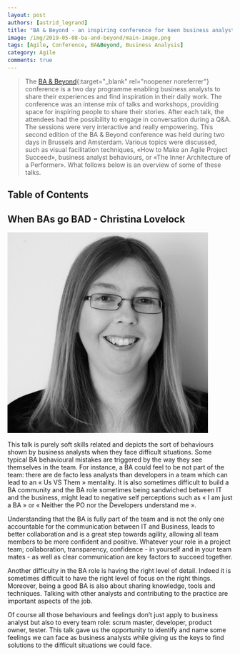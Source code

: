 ```yaml
---
layout: post
authors: [astrid_legrand]
title: "BA & Beyond - an inspiring conference for keen business analysts"
image: /img/2019-05-08-ba-and-beyond/main-image.png
tags: [Agile, Conference, BA&Beyond, Business Analysis]
category: Agile
comments: true
---
```


> The [BA & Beyond](https://ba-beyond.eu/){:target="_blank" rel="noopener noreferrer"} conference is a two day programme enabling business analysts to share their experiences and find inspiration in their daily work.
The conference was an intense mix of talks and workshops, providing space for inspiring people to share their stories. 
After each talk, the attendees had the possibility to engage in conversation during a Q&A. 
The sessions were very interactive and really empowering.
This second edition of the BA & Beyond conference was held during two days in Brussels and Amsterdam. 
Various topics were discussed, such as visual facilitation techniques, «How to Make an Agile Project Succeed», business analyst behaviours, or «The Inner Architecture of a Performer». 
What follows below is an overview of some of these talks.

## Table of Contents

## When BAs go BAD - Christina Lovelock

<span class="image left"><img class="p-image" alt="Christina Lovelock" src="/img/2019-05-08-ba-and-beyond/christina-lovelock.jpeg"></span>

This talk is purely soft skills related and depicts the sort of behaviours shown by business analysts when they face difficult situations.
Some typical BA behavioural mistakes are triggered by the way they see themselves in the team. 
For instance, a BA could feel to be not part of the team: there are de facto less analysts than developers in a team which can lead to an « Us VS Them » mentality.
It is also sometimes difficult to build a BA community and the BA role sometimes being sandwiched between IT and the business, might lead to negative self perceptions such as « I am just a BA » or « Neither the PO nor the Developers understand me ».

Understanding that the BA is fully part of the team and is not the only one accountable for the communication between IT and Business, leads to better collaboration and is a great step towards agility, allowing all team members to be more confident and positive.
Whatever your role in a project team; collaboration, transparency, confidence - in yourself and in your team mates - as well as clear communication are key factors to succeed together.

Another difficulty in the BA role is having the right level of detail. 
Indeed it is sometimes difficult to have the right level of focus on the right things. 
Moreover, being a good BA is also about sharing knowledge, tools and techniques. 
Talking with other analysts and contributing to the practice are important aspects of the job.

Of course all those behaviours and feelings don’t just apply to business analyst but also to every team role: scrum master, developer, product owner, tester.
This talk gave us the opportunity to identify and name some feelings we can face as business analysts while giving us the keys to find solutions to the difficult situations we could face.
